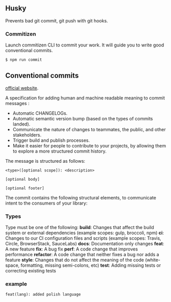 ## Husky

Prevents bad git commit, git push with git hooks.

### Commitizen

Launch commitizen CLI to commit your work. It will guide you to write good conventional commits.

```bash
$ npm run commit
```

## Conventional commits

[official website](https://conventionalcommits.org).

A specification for adding human and machine readable meaning to commit messages :

- Automatic CHANGELOGs.
- Automatic semantic version bump (based on the types of commits landed).
- Communicate the nature of changes to teammates, the public, and other stakeholders.
- Trigger build and publish processes.
- Make it easier for people to contribute to your projects, by allowing them to explore a more structured commit history.

The message is structured as follows:

```
<type>([optional scope]): <description>

[optional body]

[optional footer]
```

The commit contains the following structural elements, to communicate intent to the consumers of your library:

### Types

Type must be one of the following:
**build**: Changes that affect the build system or external dependencies (example scopes: gulp, broccoli, npm)
**ci**: Changes to our CI configuration files and scripts (example scopes: Travis, Circle, BrowserStack, SauceLabs)
**docs**: Documentation only changes
**feat**: A new feature
**fix**: A bug fix
**perf**: A code change that improves performance
**refactor**: A code change that neither fixes a bug nor adds a feature
**style**: Changes that do not affect the meaning of the code (white-space, formatting, missing semi-colons, etc)
**test**: Adding missing tests or correcting existing tests


### example

```
feat(lang): added polish language
```

